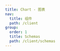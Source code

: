 ```yaml
---
title: Chart - 图表
nav:
  title: 组件
  path: /client
group:
  order: 1
  title: Schemas
  path: /client/schemas
---
```


